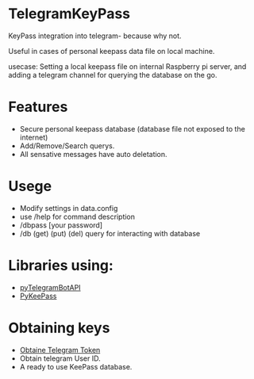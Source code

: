 # TelegramKeyPass
KeyPass integration into telegram- because why not.

Useful in cases of personal keepass data file on local machine.

usecase:
  Setting a local keepass file on internal Raspberry pi server, and adding a telegram channel for querying the database on the go.
  
# Features
 * Secure personal keepass database (database file not exposed to the internet)
 * Add/Remove/Search querys. 
 * All sensative messages have auto deletation.

# Usege
* Modify settings in data.config
* use /help for command description
* /dbpass [your password]
* /db (get) (put) (del) query for interacting with database

# Libraries using:
* [pyTelegramBotAPI](https://github.com/eternnoir/pyTelegramBotAPI)
* [PyKeePass](https://pypi.org/project/pykeepass)


# Obtaining keys
* [Obtaine Telegram Token](https://core.telegram.org/bots#botfather)
* Obtain telegram User ID.
* A ready to use KeePass database.
